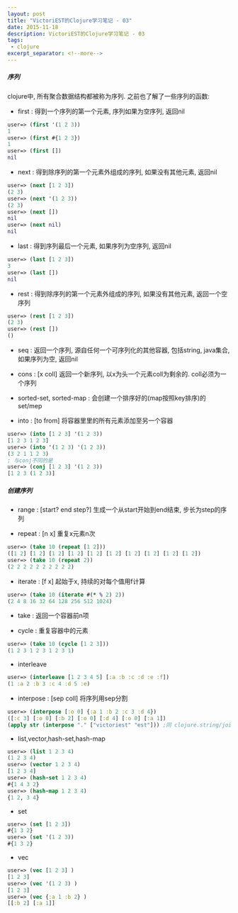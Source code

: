 ```yaml
---
layout: post
title: "VictoriEST的Clojure学习笔记 - 03"
date: 2015-11-18
description: VictoriEST的Clojure学习笔记 - 03
tags:
 - clojure
excerpt_separator: <!--more-->
---
```


##### 序列
clojure中, 所有聚合数据结构都被称为序列. 之前也了解了一些序列的函数:

- first : 得到一个序列的第一个元素, 序列如果为空序列, 返回nil
```clojure
user=> (first '(1 2 3))
1
user=> (first #{1 2 3})
1
user=> (first [])
nil
```

- next : 得到除序列的第一个元素外组成的序列, 如果没有其他元素, 返回nil
```clojure
user=> (next [1 2 3])
(2 3)
user=> (next '(1 2 3))
(2 3)
user=> (next [])
nil
user=> (next nil)
nil
```

- last : 得到序列最后一个元素, 如果序列为空序列, 返回nil
```clojure
user=> (last [1 2 3])
3
user=> (last [])
nil
```

<!--more-->

- rest : 得到除序列的第一个元素外组成的序列, 如果没有其他元素, 返回一个空序列
```clojure
user=> (rest [1 2 3])
(2 3)
user=> (rest [])
()
```

- seq : 返回一个序列, 源自任何一个可序列化的其他容器, 包括string, java集合, 如果序列为空, 返回nil

- cons : [x coll] 返回一个新序列, 以x为头一个元素coll为剩余的. coll必须为一个序列

- sorted-set, sorted-map : 会创建一个排序好的(map按照key排序)的 set/mep

- into : [to from] 将容器里里的所有元素添加至另一个容器
```clojure
user=> (into [1 2 3] '(1 2 3))
[1 2 3 1 2 3]
user=> (into '(1 2 3) '(1 2 3))
(3 2 1 1 2 3)
; 与conj不同的是
user=> (conj [1 2 3] '(1 2 3))
[1 2 3 (1 2 3)]
```

##### 创建序列
- range : [start? end step?] 生成一个从start开始到end结束, 步长为step的序列

- repeat : [n x] 重复x元素n次
```clojure
user=> (take 10 (repeat [1 2]))
([1 2] [1 2] [1 2] [1 2] [1 2] [1 2] [1 2] [1 2] [1 2] [1 2])
user=> (take 10 (repeat 2))
(2 2 2 2 2 2 2 2 2 2)
```

- iterate : [f x] 起始于x, 持续的对每个值用f计算
```clojure
user=> (take 10 (iterate #(* % 2) 2))
(2 4 8 16 32 64 128 256 512 1024)
```

- take : 返回一个容器前n项

- cycle : 重复容器中的元素
```clojure
user=> (take 10 (cycle [1 2 3]))
(1 2 3 1 2 3 1 2 3 1)
```

- interleave
```clojure
user=> (interleave [1 2 3 4 5] [:a :b :c :d :e :f])
(1 :a 2 :b 3 :c 4 :d 5 :e)
```

- interpose : [sep coll] 将序列用sep分割
```clojure
user=> (interpose [:o 0] {:a 1 :b 2 :c 3 :d 4})
([:c 3] [:o 0] [:b 2] [:o 0] [:d 4] [:o 0] [:a 1])
(apply str (interpose "." ["victoriest" "est"])) ;同 clojure.string/join
```

- list,vector,hash-set,hash-map
```clojure
user=> (list 1 2 3 4)
(1 2 3 4)
user=> (vector 1 2 3 4)
[1 2 3 4]
user=> (hash-set 1 2 3 4)
#{1 4 3 2}
user=> (hash-map 1 2 3 4)
{1 2, 3 4}
```

- set
```clojure
user=> (set [1 2 3])
#{1 3 2}
user=> (set '(1 2 3))
#{1 3 2}
```

- vec
```clojure
user=> (vec [1 2 3] )
[1 2 3]
user=> (vec '(1 2 3) )
[1 2 3]
user=> (vec {:a 1 :b 2} )
[[:b 2] [:a 1]]
```
